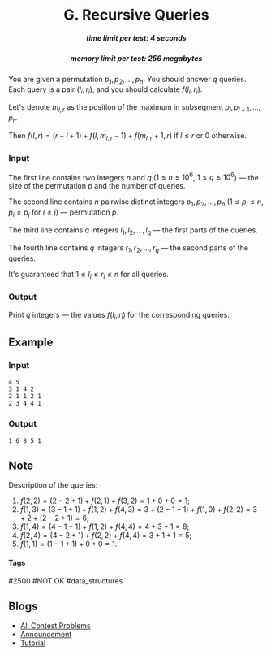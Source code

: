 <h1 style='text-align: center;'> G. Recursive Queries</h1>

<h5 style='text-align: center;'>time limit per test: 4 seconds</h5>
<h5 style='text-align: center;'>memory limit per test: 256 megabytes</h5>

You are given a permutation $p_1, p_2, \dots, p_n$. You should answer $q$ queries. Each query is a pair $(l_i, r_i)$, and you should calculate $f(l_i, r_i)$.

Let's denote $m_{l, r}$ as the position of the maximum in subsegment $p_l, p_{l+1}, \dots, p_r$.

Then $f(l, r) = (r - l + 1) + f(l, m_{l,r} - 1) + f(m_{l,r} + 1, r)$ if $l \le r$ or $0$ otherwise.

### Input

The first line contains two integers $n$ and $q$ ($1 \le n \le 10^6$, $1 \le q \le 10^6$) — the size of the permutation $p$ and the number of queries.

The second line contains $n$ pairwise distinct integers $p_1, p_2, \dots, p_n$ ($1 \le p_i \le n$, $p_i \neq p_j$ for $i \neq j$) — permutation $p$.

The third line contains $q$ integers $l_1, l_2, \dots, l_q$ — the first parts of the queries.

The fourth line contains $q$ integers $r_1, r_2, \dots, r_q$ — the second parts of the queries.

It's guaranteed that $1 \le l_i \le r_i \le n$ for all queries.

### Output

Print $q$ integers — the values $f(l_i, r_i)$ for the corresponding queries.

## Example

### Input


```text
4 5
3 1 4 2
2 1 1 2 1
2 3 4 4 1
```
### Output


```text
1 6 8 5 1 
```
## Note

Description of the queries: 

1. $f(2, 2) = (2 - 2 + 1) + f(2, 1) + f(3, 2) = 1 + 0 + 0 = 1$;
2. $f(1, 3) = (3 - 1 + 1) + f(1, 2) + f(4, 3) = 3 + (2 - 1 + 1) + f(1, 0) + f(2, 2) = 3 + 2 + (2 - 2 + 1) = 6$;
3. $f(1, 4) = (4 - 1 + 1) + f(1, 2) + f(4, 4) = 4 + 3 + 1 = 8$;
4. $f(2, 4) = (4 - 2 + 1) + f(2, 2) + f(4, 4) = 3 + 1 + 1 = 5$;
5. $f(1, 1) = (1 - 1 + 1) + 0 + 0 = 1$.


#### Tags 

#2500 #NOT OK #data_structures 

## Blogs
- [All Contest Problems](../Educational_Codeforces_Round_60_(Rated_for_Div._2).md)
- [Announcement](../blogs/Announcement.md)
- [Tutorial](../blogs/Tutorial.md)
